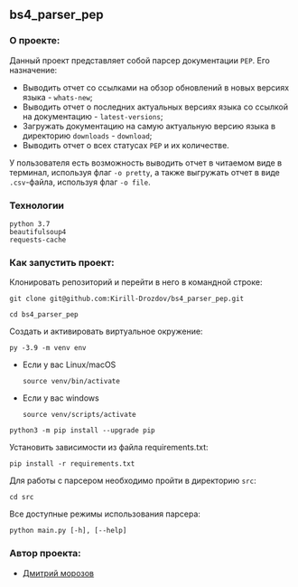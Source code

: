 ## bs4_parser_pep

### О проекте:
Данный проект представляет собой парсер документации `PEP`.
Его назначение:
* Выводить отчет со ссылками на обзор обновлений в новых версиях языка - `whats-new`;
* Выводить отчет о последних актуальных версиях языка со ссылкой на документацию - `latest-versions`;
* Загружать документацию на самую актуальную версию языка в директорию `downloads` - `download`;
* Выводить отчет о всех статусах `PEP` и их количестве.

У пользователя есть возможность выводить отчет в читаемом виде в терминал, используя флаг
`-o pretty`, а также выгружать отчет в виде `.csv`-файла, используя флаг `-o file`.

### Технологии
```
python 3.7
beautifulsoup4
requests-cache
```

### Как запустить проект:

Клонировать репозиторий и перейти в него в командной строке:

```
git clone git@github.com:Kirill-Drozdov/bs4_parser_pep.git
```

```
cd bs4_parser_pep
```

Cоздать и активировать виртуальное окружение:

```
py -3.9 -m venv env
```

* Если у вас Linux/macOS

    ```
    source venv/bin/activate
    ```

* Если у вас windows

    ```
    source venv/scripts/activate
    ```

```
python3 -m pip install --upgrade pip
```

Установить зависимости из файла requirements.txt:

```
pip install -r requirements.txt
```

Для работы с парсером необходимо пройти в директорию `src`:

```
cd src
```

Все доступные режимы использования парсера:

```
python main.py [-h], [--help]
```

### Автор проекта:

- [Дмитрий морозов](https://github.com/Esposus "GitHub аккаунт")
